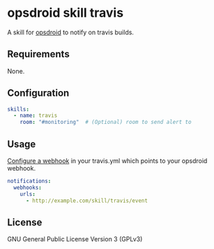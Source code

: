 # opsdroid skill travis

A skill for [opsdroid](https://github.com/opsdroid/opsdroid) to notify on travis builds.

## Requirements

None.

## Configuration

```yaml
skills:
  - name: travis
    room: "#monitoring"  # (Optional) room to send alert to
```

## Usage

[Configure a webhook](https://docs.travis-ci.com/user/notifications/#Configuring-webhook-notifications) in your travis.yml which points to your opsdroid webhook.

```yaml
notifications:
  webhooks:
    urls:
      - http://example.com/skill/travis/event
```

## License

GNU General Public License Version 3 (GPLv3)
